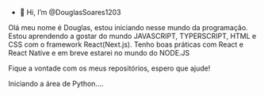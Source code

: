 - 👋 Hi, I’m @DouglasSoares1203

Olá meu nome é Douglas, estou iniciando nesse mundo da programação. Estou aprendendo a gostar do mundo JAVASCRIPT, TYPERSCRIPT, HTML e CSS com o framework React(Next.js).
Tenho boas práticas com React e React Native e em breve estarei no mundo do NODE.JS

Fique a vontade com os meus repositórios, espero que ajude!

Iniciando a área de Python....
